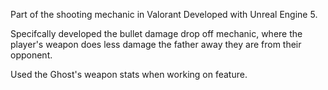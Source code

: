 

Part of the shooting mechanic in Valorant Developed with Unreal Engine 5.

Specifcally developed the bullet damage drop off mechanic, where the player's weapon does less damage the father away they are from their opponent. 

Used the Ghost's weapon stats when working on feature.  
